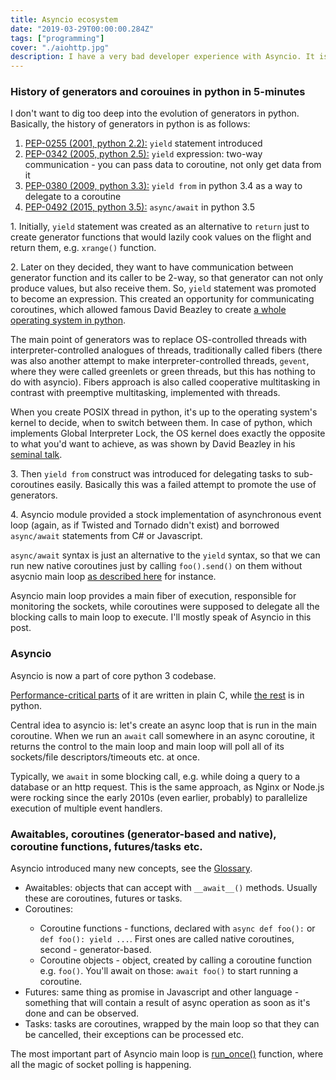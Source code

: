 ```yaml
---
title: Asyncio ecosystem
date: "2019-03-29T00:00:00.284Z"
tags: ["programming"]
cover: "./aiohttp.jpg"
description: I have a very bad developer experience with Asyncio. It is such a messy and overcomplicated system that I studied it over at least 3 times now. I figured, it's time to cut my losses and write a post about it!
---
```


<!-- -->
<div>
  <h3>History of generators and corouines in python in 5-minutes</h3>
  <p>
    I don't want to dig too deep into the evolution of generators in python. Basically, the history
    of generators in python is as follows:
  </p>
  <ol>
    <li><a href="https://www.python.org/dev/peps/pep-0255/">PEP-0255 (2001, python 2.2):</a> <code>yield</code> statement introduced</li>
    <li><a href="https://www.python.org/dev/peps/pep-0342/">PEP-0342 (2005, python 2.5):</a> <code>yield</code> expression: two-way communication - you can pass data to coroutine, not only get data from it</li>
    <li><a href="https://www.python.org/dev/peps/pep-0380/">PEP-0380 (2009, python 3.3):</a> <code>yield from</code> in python 3.4 as a way to delegate to a coroutine</li>
    <li><a href="https://www.python.org/dev/peps/pep-0492/">PEP-0492 (2015, python 3.5):</a> <code>async/await</code> in python 3.5</li>
  </ol>
  <p>
    1. Initially, <code>yield</code> statement was created as an alternative to <code>return</code> just to create
    generator functions that would lazily cook values on the flight and return them, e.g. <code>xrange()</code>
    function.
  </p>
  <p>
    2. Later on they decided, they want to have communication between generator function and its caller to be 2-way,
    so that generator can not only produce values, but also receive them. So, <code>yield</code> statement was
    promoted to become an expression. This created an opportunity for communicating coroutines, which allowed
    famous David Beazley to create <a href="https://www.dabeaz.com/generators/Generators.pdf">a whole operating
    system in python</a>.
  </p>
  <p>
    The main point of generators was to replace OS-controlled threads with interpreter-controlled analogues of
    threads, traditionally called fibers (there was also another attempt to make interpreter-controlled threads,
    <code>gevent</code>, where they were called greenlets or green threads, but this has nothing to do with
    asyncio). Fibers approach is also called cooperative multitasking in contrast with preemptive multitasking,
    implemented with threads.
  </p>
  <p>
    When you create POSIX thread in python, it's up to the operating system's kernel to decide, when to switch
    between them. In case of python, which implements Global Interpreter Lock, the OS kernel does exactly
    the opposite to what you'd want to achieve, as was shown by David Beazley in
    his <a href="https://speakerdeck.com/dabeaz/inside-the-python-gil">seminal talk</a>.
  </p>
  <p>
    3. Then <code>yield from</code> construct was introduced for delegating tasks to sub-coroutines easily.
    Basically this was a failed attempt to promote the use of generators.
  </p>
  <p>
    4. Asyncio module provided a stock implementation of asynchronous event loop (again, as if Twisted and Tornado
    didn't exist) and borrowed <code>async/await</code> statements from C# or Javascript.
  </p>
  <p>
    <code>async/await</code> syntax is just an alternative to the <code>yield</code> syntax, so that we can run
    new native coroutines just by calling <code>foo().send()</code> on them without asycnio main
    loop <a href="https://stackoverflow.com/questions/35585935/start-async-function-without-importing-the-asyncio-package">as described here</a> for
    instance.
  </p>
  <p>
    Asyncio main loop provides a main fiber of execution, responsible for monitoring the sockets, while coroutines
    were supposed to delegate all the blocking calls to main loop to execute. I'll mostly speak of Asyncio in this
    post.
  </p>
  <h3>Asyncio</h3>
  <p>
    Asyncio is now a part of core python 3 codebase.
  </p>
  <p>
    <a href="https://github.com/python/cpython/blob/master/Modules/_asynciomodule.c">Performance-critical parts</a> of
    it are written in plain C, while <a href="https://github.com/python/cpython/tree/master/Lib/asyncio">the
    rest</a> is in python.
  </p>
  <p>
    Central idea to asyncio is: let's create an async loop that is run in the main coroutine. When we
    run an <code>await</code> call somewhere in an async coroutine, it returns the control to the main loop and
    main loop will poll all of its sockets/file descriptors/timeouts etc. at once.
  </p>
  <p>
    Typically, we <code>await</code> in some blocking call, e.g. while doing a query to a database or an http
    request. This is the same approach, as Nginx or Node.js were rocking since the early 2010s (even earlier,
    probably) to parallelize execution of multiple event handlers.
  </p>
  <h3>Awaitables, coroutines (generator-based and native), coroutine functions, futures/tasks etc.</h3>
  <p>
    Asyncio introduced many new concepts, see the <a href="https://docs.python.org/3/glossary.html">Glossary</a>.
  </p>
  <ul>
    <li>
      Awaitables: objects that can accept with <code>__await__()</code> methods. Usually these are coroutines,
      futures or tasks.
    </li>
    <li>Coroutines:</li>
    <ul>
      <li>
        Coroutine functions - functions, declared with <code>async def foo():</code> or
        <code>def foo(): yield ...</code>. First ones are called native coroutines, second - generator-based.
      </li>
      <li>
        Coroutine objects - object, created by calling a coroutine function e.g. <code>foo()</code>. You'll
        await on those: <code>await foo()</code> to start running a coroutine.
      </li>
    </ul>
    <li>
      Futures: same thing as promise in Javascript and other language - something that will contain a result
      of async operation as soon as it's done and can be observed.
    </li>
    <li>
      Tasks: tasks are coroutines, wrapped by the main loop so that they can be cancelled, their exceptions can
      be processed etc.
    </li>
  </ul>
  <p>
    The most important part of Asyncio main loop is <a href="https://github.com/python/cpython/blob/f34517094049170acc311bac30f68fa67f27a301/Lib/asyncio/base_events.py#L1689">run_once()</a> function,
    where all the magic of socket polling is happening.
  </p>
</div>